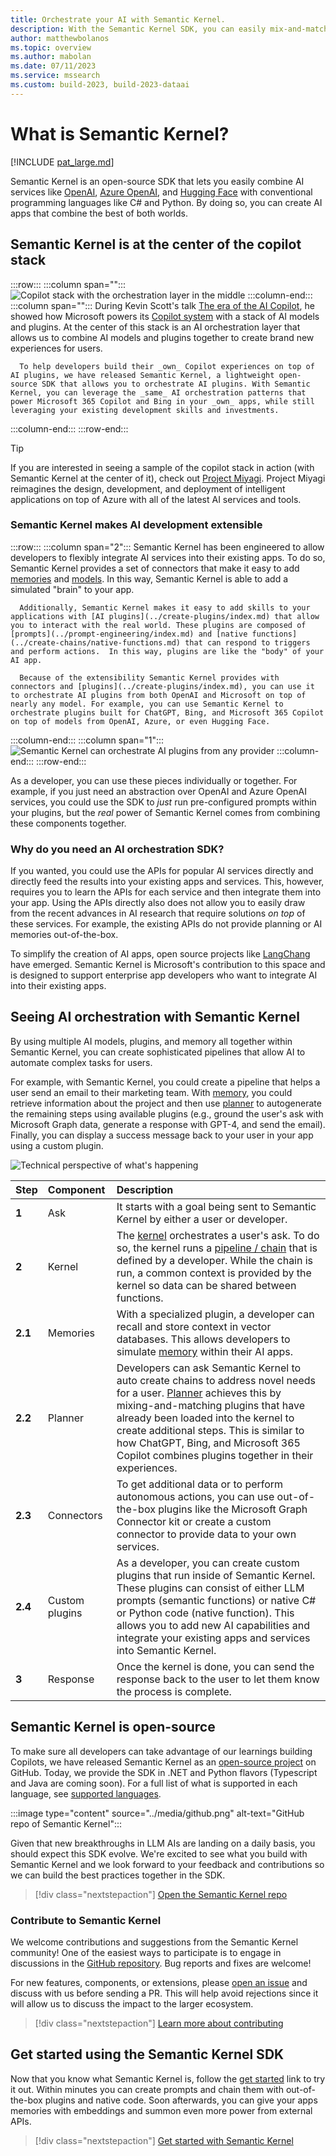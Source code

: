 ```yaml
---
title: Orchestrate your AI with Semantic Kernel. 
description: With the Semantic Kernel SDK, you can easily mix-and-match AI prompts with conventional programming languages like C# and Python.
author: matthewbolanos
ms.topic: overview
ms.author: mabolan
ms.date: 07/11/2023
ms.service: mssearch
ms.custom: build-2023, build-2023-dataai
---
```


# What is Semantic Kernel?

[!INCLUDE [pat_large.md](../includes/pat_large.md)]

Semantic Kernel is an open-source SDK that lets you easily combine AI services like [OpenAI](https://platform.openai.com/docs/), [Azure OpenAI](https://azure.microsoft.com/products/cognitive-services/openai-service/), and [Hugging Face](https://huggingface.co/) with conventional programming languages like C# and Python. By doing so, you can create AI apps that combine the best of both worlds.

## Semantic Kernel is at the center of the copilot stack

:::row:::
   :::column span="":::
        ![Copilot stack with the orchestration layer in the middle](../media/copilot-stack.png)
   :::column-end:::
   :::column span="":::
      During Kevin Scott's talk [The era of the AI Copilot](https://build.microsoft.com/sessions/bb8f9d99-0c47-404f-8212-a85fffd3a59d?source=/speakers/ef864919-5fd1-4215-b611-61035a19db6b), he showed how Microsoft powers its [Copilot system](https://www.youtube.com/watch?v=E5g20qmeKpg) with a stack of AI models and plugins. At the center of this stack is an AI orchestration layer that allows us to combine AI models and plugins together to create brand new experiences for users.

      To help developers build their _own_ Copilot experiences on top of AI plugins, we have released Semantic Kernel, a lightweight open-source SDK that allows you to orchestrate AI plugins. With Semantic Kernel, you can leverage the _same_ AI orchestration patterns that power Microsoft 365 Copilot and Bing in your _own_ apps, while still leveraging your existing development skills and investments.
   :::column-end:::
:::row-end:::

> [!TIP]
> If you are interested in seeing a sample of the copilot stack in action (with Semantic Kernel at the center of it), check out [Project Miyagi](https://github.com/Azure-Samples/miyagi). Project Miyagi reimagines the design, development, and deployment of intelligent applications on top of Azure with all of the latest AI services and tools.

### Semantic Kernel makes AI development extensible
:::row:::
   :::column span="2":::
      Semantic Kernel has been engineered to allow developers to flexibly integrate AI services into their existing apps. To do so, Semantic Kernel provides a set of connectors that make it easy to add [memories](../memories/index.md) and [models](../prompt-engineering/llm-models.md). In this way, Semantic Kernel is able to add a simulated "brain" to your app.

      Additionally, Semantic Kernel makes it easy to add skills to your applications with [AI plugins](../create-plugins/index.md) that allow you to interact with the real world. These plugins are composed of [prompts](../prompt-engineering/index.md) and [native functions](../create-chains/native-functions.md) that can respond to triggers and perform actions.  In this way, plugins are like the "body" of your AI app.

      Because of the extensibility Semantic Kernel provides with connectors and [plugins](../create-plugins/index.md), you can use it to orchestrate AI plugins from both OpenAI and Microsoft on top of nearly any model. For example, you can use Semantic Kernel to orchestrate plugins built for ChatGPT, Bing, and Microsoft 365 Copilot on top of models from OpenAI, Azure, or even Hugging Face.

   :::column-end:::
   :::column span="1":::
        ![Semantic Kernel can orchestrate AI plugins from any provider](../media/mind-and-body-of-semantic-kernel.png)
   :::column-end:::
:::row-end:::

As a developer, you can use these pieces individually or together. For example, if you just need an abstraction over OpenAI and Azure OpenAI services, you could use the SDK to _just_ run pre-configured prompts within your plugins, but the _real_ power of Semantic Kernel comes from combining these components together.


### Why do you need an AI orchestration SDK?
If you wanted, you could use the APIs for popular AI services directly and directly feed the results into your existing apps and services. This, however, requires you to learn the APIs for each service and then integrate them into your app. Using the APIs directly also does not allow you to easily draw from the recent advances in AI research that require solutions _on top_ of these services. For example, the existing APIs do not provide planning or AI memories out-of-the-box.

To simplify the creation of AI apps, open source projects like [LangChang](https://docs.langchain.com/docs/) have emerged. Semantic Kernel is Microsoft's contribution to this space and is designed to support enterprise app developers who want to integrate AI into their existing apps.

## Seeing AI orchestration with Semantic Kernel
By using multiple AI models, plugins, and memory all together within Semantic Kernel, you can create sophisticated pipelines that allow AI to automate complex tasks for users.

For example, with Semantic Kernel, you could create a pipeline that helps a user send an email to their marketing team. With [memory](../memories/index.md), you could retrieve information about the project and then use [planner](../create-chains/index.md) to autogenerate the remaining steps using available plugins (e.g., ground the user's ask with Microsoft Graph data, generate a response with GPT-4, and send the email). Finally, you can display a success message back to your user in your app using a custom plugin.

![Technical perspective of what's happening](../media/kernel-flow.png)

| Step | Component | Description |
|:-|:-|:-|
| **1** | Ask | It starts with a goal being sent to Semantic Kernel by either a user or developer. |
| **2** | Kernel | The [kernel](../create-chains/kernel.md) orchestrates a user's ask. To do so, the kernel runs a [pipeline / chain](../create-chains/index.md) that is defined by a developer. While the chain is run, a common context is provided by the kernel so data can be shared between functions. |
| **2.1** | Memories | With a specialized plugin, a developer can recall and store context in vector databases. This allows developers to simulate [memory](../memories/index.md) within their AI apps. |
| **2.2** | Planner | Developers can ask Semantic Kernel to auto create chains to address novel needs for a user. [Planner](../create-chains/planner.md) achieves this by mixing-and-matching plugins that have already been loaded into the kernel to create additional steps. This is similar to how ChatGPT, Bing, and Microsoft 365 Copilot combines plugins together in their experiences. |
| **2.3** | Connectors | To get additional data or to perform autonomous actions, you can use out-of-the-box plugins like the Microsoft Graph Connector kit or create a custom connector to provide data to your own services. |
| **2.4** | Custom plugins | As a developer, you can create custom plugins that run inside of Semantic Kernel. These plugins can consist of either LLM prompts (semantic functions) or native C# or Python code (native function). This allows you to add new AI capabilities and integrate your existing apps and services into Semantic Kernel. |
| **3** | Response | Once the kernel is done, you can send the response back to the user to let them know the process is complete. |

## Semantic Kernel is open-source
To make sure all developers can take advantage of our learnings building Copilots, we have released Semantic Kernel as an [open-source project](https://aka.ms/skrepo) on GitHub. Today, we provide the SDK in .NET and Python flavors (Typescript and Java are coming soon). For a full list of what is supported in each language, see [supported languages](../get-started/supported-languages.md).

:::image type="content" source="../media/github.png" alt-text="GitHub repo of Semantic Kernel":::

Given that new breakthroughs in LLM AIs are landing on a daily basis, you should expect this SDK evolve. We're excited to see what you build with Semantic Kernel and we look forward to your feedback and contributions so we can build the best practices together in the SDK.

> [!div class="nextstepaction"]
> [Open the Semantic Kernel repo](https://aka.ms/skrepo)

### Contribute to Semantic Kernel
We welcome contributions and suggestions from the Semantic Kernel community! One of the easiest ways to participate is to engage in discussions in the [GitHub repository](https://aka.ms/skrepo). Bug reports and fixes are welcome!

For new features, components, or extensions, please [open an issue](../get-started/contributing.md#reporting-issues) and discuss with us before sending a PR. This will help avoid rejections since it will allow us to discuss the impact to the larger ecosystem.

> [!div class="nextstepaction"]
> [Learn more about contributing](../get-started/contributing.md)

## Get started using the Semantic Kernel SDK
Now that you know what Semantic Kernel is, follow the [get started](../get-started/index.md) link to try it out. Within minutes you can create prompts and chain them with out-of-the-box plugins and native code. Soon afterwards, you can give your apps memories with embeddings and summon even more power from external APIs.

> [!div class="nextstepaction"]
> [Get started with Semantic Kernel](../get-started/index.md)
